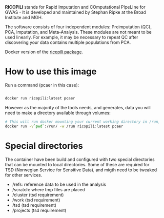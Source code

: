 **RICOPILI** stands for Rapid Imputation and COmputational PIpeLIne for GWAS - It is developed and maintained by Stephan Ripke at the Broad Institute and MGH. 

The software consists of four independent modules: Preimputation (QC), PCA, Imputation, and Meta-Analysis. These modules are not meant to be used linearly. For example, it may be necessary to repeat QC after discovering your data contains multiple populations from PCA.

Docker version of the [ricopili package](https://sites.google.com/a/broadinstitute.org/ricopili/). 


How to use this image
=====================

Run a command (pcaer in this case):
```bash

docker run ricopili:latest pcaer

```
However as the majority of the tools needs, and generates, data you will need to make a directory available through volumes:


```bash
# This will run docker mounting your current working directory in /run, and execute the program in /run
docker run -v`pwd`:/run/ -w /run ricopili:latest pcaer

```

Special directories
===================

The container have been build and configured with two special directories that can be mounted to local directories. Some of these are required for TSD (Norwegian Service for Sensitive Data), and migth need to be tweaked for other services.

* /refs: reference data to be used in the analysis
* /scratch: where tmp files are placed
* /cluster (tsd requirement)
* /work (tsd requirement) 
* /tsd (tsd requirement) 
* /projects (tsd requirement)
